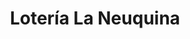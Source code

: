 ---
title: "Lotería La Neuquina"
url: /neuquen/loteria-la-neuquina-bahia-blanca-2/
shop: Lotterie
---